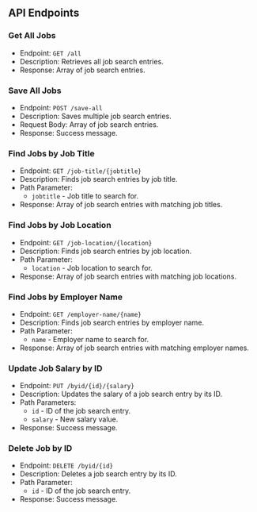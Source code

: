 ## API Endpoints

### Get All Jobs

- Endpoint: `GET /all`
- Description: Retrieves all job search entries.
- Response: Array of job search entries.

### Save All Jobs

- Endpoint: `POST /save-all`
- Description: Saves multiple job search entries.
- Request Body: Array of job search entries.
- Response: Success message.

### Find Jobs by Job Title

- Endpoint: `GET /job-title/{jobtitle}`
- Description: Finds job search entries by job title.
- Path Parameter:
  - `jobtitle` - Job title to search for.
- Response: Array of job search entries with matching job titles.

### Find Jobs by Job Location

- Endpoint: `GET /job-location/{location}`
- Description: Finds job search entries by job location.
- Path Parameter:
  - `location` - Job location to search for.
- Response: Array of job search entries with matching job locations.

### Find Jobs by Employer Name

- Endpoint: `GET /employer-name/{name}`
- Description: Finds job search entries by employer name.
- Path Parameter:
  - `name` - Employer name to search for.
- Response: Array of job search entries with matching employer names.

### Update Job Salary by ID

- Endpoint: `PUT /byid/{id}/{salary}`
- Description: Updates the salary of a job search entry by its ID.
- Path Parameters:
  - `id` - ID of the job search entry.
  - `salary` - New salary value.
- Response: Success message.

### Delete Job by ID

- Endpoint: `DELETE /byid/{id}`
- Description: Deletes a job search entry by its ID.
- Path Parameter:
  - `id` - ID of the job search entry.
- Response: Success message.
